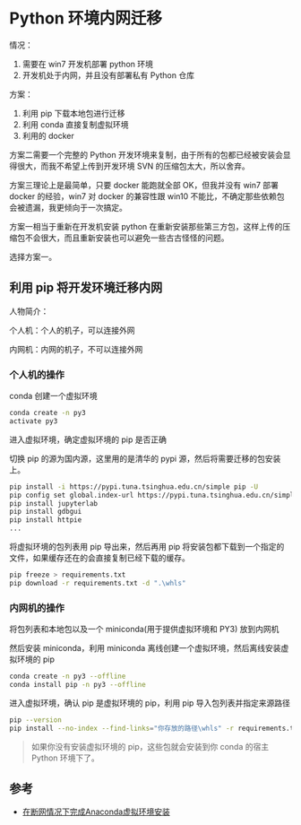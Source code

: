 # Python 环境内网迁移



情况：

1. 需要在 win7 开发机部署 python 环境
2. 开发机处于内网，并且没有部署私有 Python 仓库



方案：

1. 利用 pip 下载本地包进行迁移
2. 利用 conda 直接复制虚拟环境
3. 利用的 docker



方案二需要一个完整的 Python 开发环境来复制，由于所有的包都已经被安装会显得很大，而我不希望上传到开发环境 SVN 的压缩包太大，所以舍弃。

方案三理论上是最简单，只要 docker 能跑就全部 OK，但我并没有 win7 部署 docker 的经验，win7 对 docker 的兼容性跟 win10 不能比，不确定那些依赖包会被遗漏，我更倾向于一次搞定。



方案一相当于重新在开发机安装 python 在重新安装那些第三方包，这样上传的压缩包不会很大，而且重新安装也可以避免一些古古怪怪的问题。

选择方案一。





## 利用 pip 将开发环境迁移内网

人物简介：

个人机：个人的机子，可以连接外网

内网机：内网的机子，不可以连接外网



### 个人机的操作

conda 创建一个虚拟环境

```sh
conda create -n py3
activate py3
```



进入虚拟环境，确定虚拟环境的 pip 是否正确



切换 pip 的源为国内源，这里用的是清华的 pypi 源，然后将需要迁移的包安装上。

```sh
pip install -i https://pypi.tuna.tsinghua.edu.cn/simple pip -U
pip config set global.index-url https://pypi.tuna.tsinghua.edu.cn/simple
pip install jupyterlab
pip install gdbgui
pip install httpie
...
```

将虚拟环境的包列表用 pip 导出来，然后再用 pip 将安装包都下载到一个指定的文件，如果缓存还在的会直接复制已经下载的缓存。

```sh
pip freeze > requirements.txt
pip download -r requirements.txt -d ".\whls"
```



### 内网机的操作



将包列表和本地包以及一个 miniconda(用于提供虚拟环境和 PY3) 放到内网机

然后安装 miniconda，利用 miniconda 离线创建一个虚拟环境，然后离线安装虚拟环境的 pip

```sh
conda create -n py3 --offline
conda install pip -n py3 --offline
```

进入虚拟环境，确认 pip 是虚拟环境的 pip，利用 pip 导入包列表并指定来源路径

```sh
pip --version
pip install --no-index --find-links="你存放的路径\whls" -r requirements.txt
```

> 如果你没有安装虚拟环境的 pip，这些包就会安装到你 conda 的宿主 Python 环境下了。



## 参考

* [在断网情况下完成Anaconda虚拟环境安装](https://blog.csdn.net/qq_39757145/article/details/91411592)